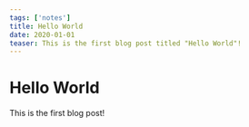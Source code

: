 ```yaml
---
tags: ['notes']
title: Hello World
date: 2020-01-01
teaser: This is the first blog post titled "Hello World"!
---
```


# Hello World

This is the first blog post!

